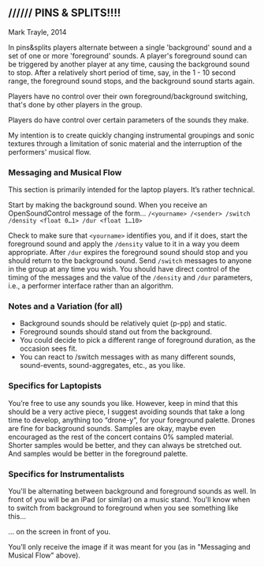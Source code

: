 ## ////// PINS & SPLITS!!!!
Mark Trayle, 2014

In pins&splits players alternate between a single 'background' sound and a set of one or more 'foreground' sounds. A player's foreground sound can be triggered by another player at any time, causing the background sound to stop. After a relatively short period of time, say, in the 1 - 10 second range, the foreground sound stops, and the background sound starts again.

Players have no control over their own foreground/background switching, that's done by other players in the group.

Players do have control over certain parameters of the sounds they make.

My intention is to create quickly changing instrumental groupings and sonic textures through a limitation of sonic material and the interruption of the performers' musical flow.

### Messaging and Musical Flow

This section is primarily intended for the laptop players. It’s rather technical.

Start by making the background sound. When you receive an OpenSoundControl message of the form… `/<yourname> /<sender> /switch /density <float 0…1> /dur <float 1…10>`

Check to make sure that `<yourname>` identifies you, and if it does, start the foreground sound and apply the `/density` value to it in a way you deem appropriate. After `/dur` expires the foreground sound should stop and you should return to the background sound. Send `/switch` messages to anyone in the group at any time you wish. You should have direct control of the timing of the messages and the value of the `/density` and `/dur` parameters, i.e., a performer interface rather than an algorithm.

### Notes and a Variation (for all)

* Background sounds should be relatively quiet (p-pp) and static.
* Foreground sounds should stand out from the background.
* You could decide to pick a different range of foreground duration, as the occasion sees fit.
* You can react to /switch messages with as many different sounds, sound-events, sound-aggregates, etc., as you like.

### Specifics for Laptopists

You’re free to use any sounds you like. However, keep in mind that this should be a very active piece, I suggest avoiding sounds that take a long time to develop, anything too “drone-y”, for your foreground palette. Drones are fine for background sounds. Samples are okay, maybe even encouraged as the rest of the concert contains 0% sampled material. Shorter samples would be better, and they can always be stretched out. And samples would be better in the foreground palette.

### Specifics for Instrumentalists

You'll be alternating between background and foreground sounds as well. In
front of you will be an iPad (or similar) on a music stand. You'll know
when to switch from background to foreground when you see something like this…

<insert image>

… on the screen in front of you.

You’ll only receive the image if it was meant for you (as in "Messaging and Musical Flow" above).
